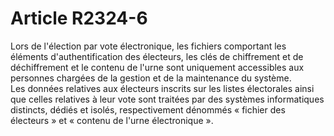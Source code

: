 # Article R2324-6

  
Lors de l'élection par vote électronique, les fichiers comportant les éléments d'authentification des électeurs, les clés de chiffrement et de déchiffrement et le contenu de l'urne sont uniquement accessibles aux personnes chargées de la gestion et de la maintenance du système.   
Les données relatives aux électeurs inscrits sur les listes électorales ainsi que celles relatives à leur vote sont traitées par des systèmes informatiques distincts, dédiés et isolés, respectivement dénommés « fichier des électeurs » et « contenu de l'urne électronique ».